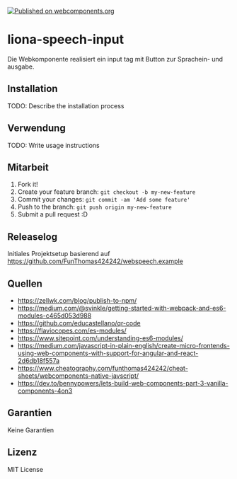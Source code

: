 [![Published on webcomponents.org](https://img.shields.io/badge/webcomponents.org-published-blue.svg)](https://www.webcomponents.org/element/funthomas424242/liona-speech-input)

# liona-speech-input

Die Webkomponente realisiert ein input tag mit Button zur Sprachein- und ausgabe.

## Installation

TODO: Describe the installation process

## Verwendung

TODO: Write usage instructions

## Mitarbeit

1. Fork it!
2. Create your feature branch: `git checkout -b my-new-feature`
3. Commit your changes: `git commit -am 'Add some feature'`
4. Push to the branch: `git push origin my-new-feature`
5. Submit a pull request :D

## Releaselog

Initiales Projektsetup basierend auf https://github.com/FunThomas424242/webspeech.example

## Quellen

* https://zellwk.com/blog/publish-to-npm/
* https://medium.com/@svinkle/getting-started-with-webpack-and-es6-modules-c465d053d988
* https://github.com/educastellano/qr-code
* https://flaviocopes.com/es-modules/
* https://www.sitepoint.com/understanding-es6-modules/
* https://medium.com/javascript-in-plain-english/create-micro-frontends-using-web-components-with-support-for-angular-and-react-2d6db18f557a
* https://www.cheatography.com/funthomas424242/cheat-sheets/webcomponents-native-javscript/
* https://dev.to/bennypowers/lets-build-web-components-part-3-vanilla-components-4on3


## Garantien

Keine Garantien

## Lizenz

MIT License
